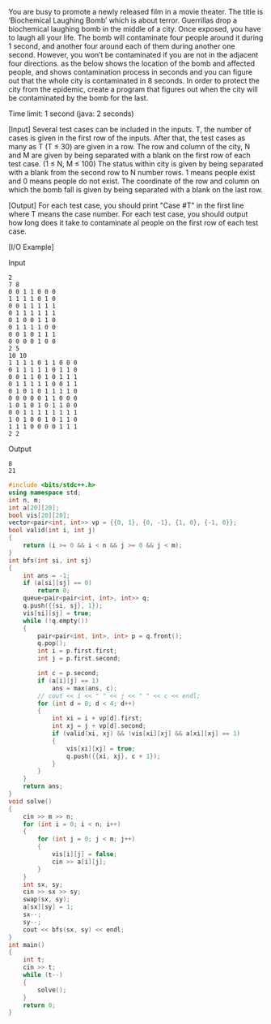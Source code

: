 You are busy to promote a newly released film in a movie theater. 
The title is ‘Biochemical Laughing Bomb’ which is about terror.
Guerrillas drop a biochemical laughing bomb in the middle of a city. 
Once exposed, you have to laugh all your life. 
The bomb will contaminate four people around it during 1 second, and another four around each of them during another one second. 
However, you won’t be contaminated if you are not in the adjacent four directions. 
as the below shows the location of the bomb and affected people, and shows contamination process in seconds and you can figure out that the whole city is contaminated in 8 seconds.
In order to protect the city from the epidemic, create a program that figures out when the city will be contaminated by the bomb for the last.

Time limit: 1 second (java: 2 seconds)

[Input]
Several test cases can be included in the inputs. T, the number of cases is given in the first row of the inputs.
After that, the test cases as many as T (T ≤ 30) are given in a row.
The row and column of the city, N and M are given by being separated with a blank on the first row of each test case. (1 ≤ N, M ≤ 100)
The status within city is given by being separated with a blank from the second row to N number rows. 1 means people exist and 0 means people do not exist.
The coordinate of the row and column on which the bomb fall is given by being separated with a blank on the last row.

[Output]
For each test case, you should print "Case #T" in the first line where T means the case number. For each test case, you should output how long does it take to contaminate al people on the first row of each test case.

[I/O Example]

Input
```
2
7 8
0 0 1 1 0 0 0
1 1 1 1 0 1 0
0 0 1 1 1 1 1
0 1 1 1 1 1 1
0 1 0 0 1 1 0
0 1 1 1 1 0 0
0 0 1 0 1 1 1
0 0 0 0 1 0 0
2 5
10 10
1 1 1 1 0 1 1 0 0 0
0 1 1 1 1 1 0 1 1 0
0 0 1 1 0 1 0 1 1 1
0 1 1 1 1 1 0 0 1 1
0 1 0 1 0 1 1 1 1 0
0 0 0 0 0 1 1 0 0 0
1 0 1 0 1 0 1 1 0 0
0 0 1 1 1 1 1 1 1 1
1 0 1 0 0 1 0 1 1 0
1 1 1 0 0 0 0 1 1 1
2 2
```

Output
```
8
21
```

```cpp
#include <bits/stdc++.h>
using namespace std;
int n, m;
int a[20][20];
bool vis[20][20];
vector<pair<int, int>> vp = {{0, 1}, {0, -1}, {1, 0}, {-1, 0}};
bool valid(int i, int j)
{
    return (i >= 0 && i < n && j >= 0 && j < m);
}
int bfs(int si, int sj)
{
    int ans = -1;
    if (a[si][sj] == 0)
        return 0;
    queue<pair<pair<int, int>, int>> q;
    q.push({{si, sj}, 1});
    vis[si][sj] = true;
    while (!q.empty())
    {
        pair<pair<int, int>, int> p = q.front();
        q.pop();
        int i = p.first.first;
        int j = p.first.second;

        int c = p.second;
        if (a[i][j] == 1)
            ans = max(ans, c);
        // cout << i << " " << j << " " << c << endl;
        for (int d = 0; d < 4; d++)
        {
            int xi = i + vp[d].first;
            int xj = j + vp[d].second;
            if (valid(xi, xj) && !vis[xi][xj] && a[xi][xj] == 1)
            {
                vis[xi][xj] = true;
                q.push({{xi, xj}, c + 1});
            }
        }
    }
    return ans;
}
void solve()
{
    cin >> m >> n;
    for (int i = 0; i < n; i++)
    {
        for (int j = 0; j < m; j++)
        {
            vis[i][j] = false;
            cin >> a[i][j];
        }
    }
    int sx, sy;
    cin >> sx >> sy;
    swap(sx, sy);
    a[sx][sy] = 1;
    sx--;
    sy--;
    cout << bfs(sx, sy) << endl;
}
int main()
{
    int t;
    cin >> t;
    while (t--)
    {
        solve();
    }
    return 0;
}
```